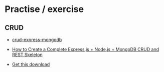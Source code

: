 # Practise / exercise

## CRUD

* [crud-express-mongodb](https://zellwk.com/blog/crud-express-mongodb/)

* [How to Create a Complete Express.js + Node.js + MongoDB CRUD and REST Skeleton](https://www.airpair.com/javascript/complete-expressjs-nodejs-mongodb-crud-skeleton)

* [Get this download](https://www.youtube.com/results?search_query=crud+with+expressjs)